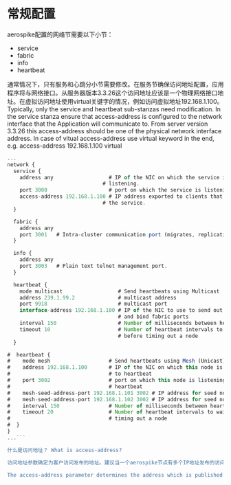 # 常规配置

aerospike配置的网络节需要以下小节：
* service
* fabric
* info
* heartbeat

通常情况下，只有服务和心跳分小节需要修改。在服务节确保访问地址配置，应用程序将与网络接口。从服务器版本3.3.26这个访问地址应该是一个物理网络接口地址。在虚拟访问地址使用virtual关键字的情况，例如访问虚拟地址192.168.1.100。
Typically, only the service and heartbeat sub-stanzas need modification. In the service stanza ensure that access-address is configured to the network interface that the Application will communicate to. From server version 3.3.26 this access-address should be one of the physical network interface address. In case of vitual access-address use virtual keyword in the end, e.g. access-address 192.168.1.100 virtual

```javascript
...
network {
  service {
    address any                  # IP of the NIC on which the service is
                               # listening.
    port 3000                    # port on which the service is listening.
    access-address 192.168.1.100 # IP address exported to clients that access
                               # the service.
  }

  fabric {
    address any
    port 3001   # Intra-cluster communication port (migrates, replication, etc).
  }

  info {
    address any
    port 3003   # Plain text telnet management port.
  }

  heartbeat {
    mode multicast                  # Send heartbeats using Multicast
    address 239.1.99.2              # multicast address
    port 9918                       # multicast port
    interface-address 192.168.1.100 # IP of the NIC to use to send out heartbeat
                                    # and bind fabric ports
    interval 150                    # Number of milliseconds between heartbeats
    timeout 10                      # Number of heartbeat intervals to wait
                                    # before timing out a node
  }

#  heartbeat {
#    mode mesh                   # Send heartbeats using Mesh (Unicast) protocol
#    address 192.168.1.100       # IP of the NIC on which this node is listening
#                                # to heartbeat
#    port 3002                   # port on which this node is listening to
#                                # heartbeat
#    mesh-seed-address-port 192.168.1.101 3002 # IP address for seed node in the cluster
#    mesh-seed-address-port 192.168.1.102 3002 # IP address for seed node in the cluster
#    interval 150                # Number of milliseconds between heartbeats
#    timeout 20                  # Number of heartbeat intervals to wait before
#                                # timing out a node
#  }
}
...```

什么是访问地址？ What is access-address?

访问地址参数确定为客户访问发布的地址。建议当一个aerospike节点有多个IP地址发布的访问地址指向的配置所需的IP。

The access-address parameter determines the address which is published for client access. It is recommended when an Aerospike node has multiple IP addresses to publish an access-address pointing to desired IP in the config.